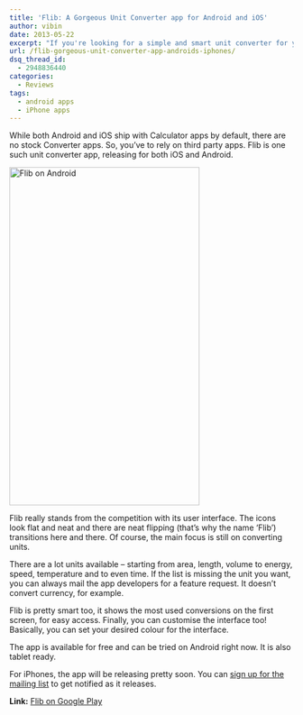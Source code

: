 ```yaml
---
title: 'Flib: A Gorgeous Unit Converter app for Android and iOS'
author: vibin
date: 2013-05-22
excerpt: "If you're looking for a simple and smart unit converter for your smartphone, look no further than Flib. Available for Android and iPhones."
url: /flib-gorgeous-unit-converter-app-androids-iphones/
dsq_thread_id:
  - 2948836440
categories:
  - Reviews
tags:
  - android apps
  - iPhone apps
---
```

While both Android and iOS ship with Calculator apps by default, there are no stock Converter apps. So, you&#8217;ve to rely on third party apps. Flib is one such unit converter app, releasing for both iOS and Android.

[<img class="aligncenter size-medium wp-image-74483" alt="Flib on Android" src="http://cdn.devilsworkshop.org/files/2013/05/Screenshot_2013-05-22-13-38-07-337x600.png" width="337" height="600" />][1]

Flib really stands from the competition with its user interface. The icons look flat and neat and there are neat flipping (that&#8217;s why the name &#8216;Flib&#8217;) transitions here and there. Of course, the main focus is still on converting units.

There are a lot units available &#8211; starting from area, length, volume to energy, speed, temperature and to even time. If the list is missing the unit you want, you can always mail the app developers for a feature request. It doesn&#8217;t convert currency, for example.

Flib is pretty smart too, it shows the most used conversions on the first screen, for easy access. Finally, you can customise the interface too! Basically, you can set your desired colour for the interface.

The app is available for free and can be tried on Android right now. It is also tablet ready.

For iPhones, the app will be releasing pretty soon. You can <a href="http://www.tendaysoneapp.com/#iOS" onclick="_gaq.push(['_trackEvent', 'outbound-article', 'http://www.tendaysoneapp.com/#iOS', 'sign up for the mailing list']);" >sign up for the mailing list</a> to get notified as it releases.

**Link:** <a href="https://play.google.com/store/apps/details?id=com.tendaysoneapp.flib.converter" onclick="_gaq.push(['_trackEvent', 'outbound-article', 'https://play.google.com/store/apps/details?id=com.tendaysoneapp.flib.converter', 'Flib on Google Play']);" >Flib on Google Play</a>

 [1]: http://cdn.devilsworkshop.org/files/2013/05/Screenshot_2013-05-22-13-38-07.png
